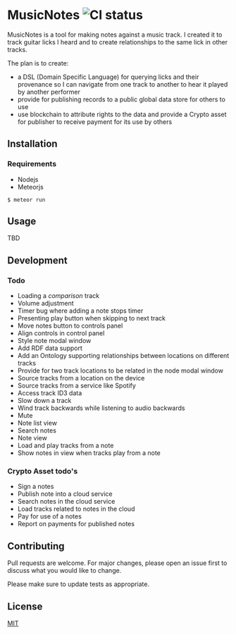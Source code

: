 # MusicNotes ![CI status](https://img.shields.io/badge/build-passing-brightgreen.svg)

MusicNotes is a tool for making notes against a music track. I created it to track guitar licks
I heard and to create relationships to the same lick in other tracks.

The plan is to create:

* a DSL (Domain Specific Language) for querying licks and their provenance so I can
navigate from one track to another to hear it played by another performer
* provide for publishing records to a public global data store for others to use
* use blockchain to attribute rights to the data and provide a Crypto asset for publisher to
receive payment for its use by others

## Installation

### Requirements
* Nodejs
* Meteorjs

`$ meteor run`

## Usage

TBD

## Development
### Todo

* Loading a _comparison_ track
* Volume adjustment
* Timer bug where adding a note stops timer
* Presenting play button when skipping to next track
* Move notes button to controls panel
* Align controls in control panel
* Style note modal window
* Add RDF data support
* Add an Ontology supporting relationships between locations on different tracks
* Provide for two track locations to be related in the node modal window
* Source tracks from a location on the device
* Source tracks from a service like Spotify
* Access track ID3 data
* Slow down a track
* Wind track backwards while listening to audio backwards
* Mute
* Note list view
* Search notes
* Note view
* Load and play tracks from a note
* Show notes in view when tracks play from a note

### Crypto Asset todo's

* Sign a notes
* Publish note into a cloud service
* Search notes in the cloud service
* Load tracks related to notes in the cloud
* Pay for use of a notes
* Report on payments for published notes

## Contributing
Pull requests are welcome. For major changes, please open an issue first to discuss what you would like to change.

Please make sure to update tests as appropriate.

## License
[MIT](https://choosealicense.com/licenses/mit/)